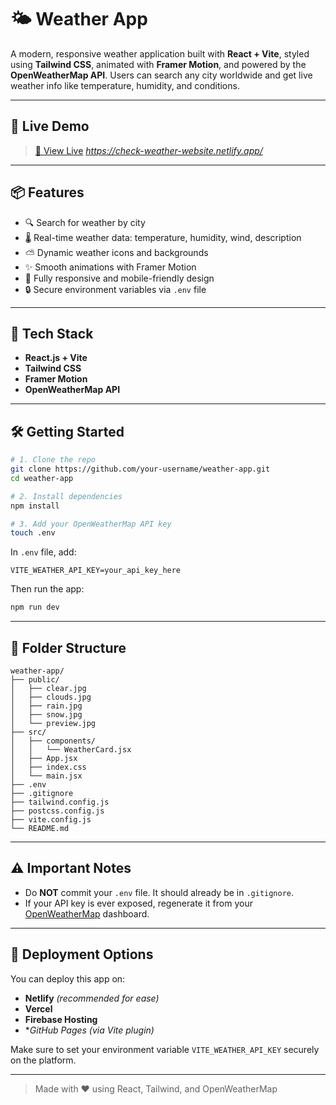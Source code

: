 # 🌤️ Weather App

A modern, responsive weather application built with **React + Vite**, styled using **Tailwind CSS**, animated with **Framer Motion**, and powered by the **OpenWeatherMap API**. Users can search any city worldwide and get live weather info like temperature, humidity, and conditions.

---

## 🔗 Live Demo

> [🚀 View Live](#) *https://check-weather-website.netlify.app/*

--- 

## 📦 Features

- 🔍 Search for weather by city
- 🌡️ Real-time weather data: temperature, humidity, wind, description
- ⛅ Dynamic weather icons and backgrounds
- ✨ Smooth animations with Framer Motion
- 📱 Fully responsive and mobile-friendly design
- 🔒 Secure environment variables via `.env` file

---

## 🚀 Tech Stack

- **React.js + Vite**
- **Tailwind CSS**
- **Framer Motion**
- **OpenWeatherMap API**

---

## 🛠️ Getting Started

```bash
# 1. Clone the repo
git clone https://github.com/your-username/weather-app.git
cd weather-app

# 2. Install dependencies
npm install

# 3. Add your OpenWeatherMap API key
touch .env
```

In `.env` file, add:
```
VITE_WEATHER_API_KEY=your_api_key_here
```

Then run the app:
```bash
npm run dev
```

---

## 🧾 Folder Structure

```
weather-app/
├── public/
│   ├── clear.jpg
│   ├── clouds.jpg
│   ├── rain.jpg
│   ├── snow.jpg
│   └── preview.jpg
├── src/
│   ├── components/
│   │   └── WeatherCard.jsx
│   ├── App.jsx
│   ├── index.css
│   └── main.jsx
├── .env
├── .gitignore
├── tailwind.config.js
├── postcss.config.js
├── vite.config.js
└── README.md
```

---

## ⚠️ Important Notes

- Do **NOT** commit your `.env` file. It should already be in `.gitignore`.
- If your API key is ever exposed, regenerate it from your [OpenWeatherMap](https://openweathermap.org/api) dashboard.

---

## 🚢 Deployment Options

You can deploy this app on:
- **Netlify** *(recommended for ease)*
- **Vercel**
- **Firebase Hosting**
- **GitHub Pages (via Vite plugin)*

Make sure to set your environment variable `VITE_WEATHER_API_KEY` securely on the platform.

---  

> Made with ❤️ using React, Tailwind, and OpenWeatherMap
